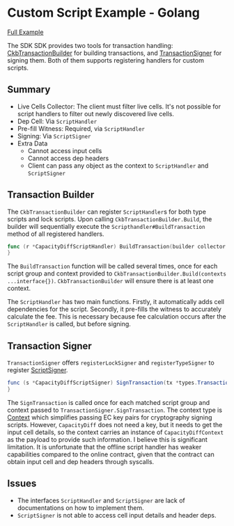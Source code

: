 # Custom Script Example - Golang

[Full Example](custom_script_test.go)

The SDK SDK provides two tools for transaction handling: [CkbTransactionBuilder] for building transactions, and [TransactionSigner] for signing them. Both of them supports registering handlers for custom scripts.

[CkbTransactionBuilder]: https://github.com/nervosnetwork/ckb-sdk-go/blob/5d229f6489b99fd7fac958675ca68b5b9dba7bb3/collector/builder/ckb.go#L12
[TransactionSigner]: https://github.com/nervosnetwork/ckb-sdk-go/blob/5d229f6489b99fd7fac958675ca68b5b9dba7bb3/transaction/signer/signer.go#L14

## Summary

-   Live Cells Collector: The client must filter live cells. It's not possible for script handlers to filter out newly discovered live cells.
-   Dep Cell: Via `ScriptHandler`
-   Pre-fill Witness: Required, via `ScriptHandler`
-   Signing: Via `ScriptSigner`
-   Extra Data
    -   Cannot access input cells
    -   Cannot access dep headers
    -   Client can pass any object as the context to `ScriptHandler` and `ScriptSigner`

## Transaction Builder

The `CkbTransactionBuilder` can register `ScriptHandler`s for both type scripts and lock scripts. Upon calling `CkbTransactionBuilder.Build`, the builder will sequentially execute the `Scripthandler#BuildTransaction` method of all registered handlers.

```go
func (r *CapacityDiffScriptHandler) BuildTransaction(builder collector.TransactionBuilder, group *transaction.ScriptGroup, context interface{}) (bool, error) {
}
```

The `BuildTransaction` function will be called several times, once for each script group and context provided to `CkbTransactionBuilder.Build(contexts ...interface{})`. `CkbTransactionBuilder` will ensure there is at least one context.

The `ScriptHandler` has two main functions. Firstly, it automatically adds cell dependencies for the script. Secondly, it pre-fills the witness to accurately calculate the fee. This is necessary because fee calculation occurs after the `ScriptHandler` is called, but before signing.

[ScriptHandler]: https://github.com/nervosnetwork/ckb-sdk-go/blob/5d229f6489b99fd7fac958675ca68b5b9dba7bb3/collector/interface.go#L21

## Transaction Signer

`TransactionSigner` offers `registerLockSigner` and `registerTypeSigner` to register [ScriptSigner].

```java
func (s *CapacityDiffScriptSigner) SignTransaction(tx *types.Transaction, group *transaction.ScriptGroup, ctx *transaction.Context) (bool, error) {
}
```

The `SignTransaction` is called once for each matched script group and context passed to `TransactionSigner.SignTransaction`. The context type is [Context] which simplifies passing EC key pairs for cryptography signing scripts. However, `CapacityDiff` does not need a key, but it needs to get the input cell details, so the context carries an instance of `CapacityDiffContext` as the payload to provide such information. I believe this is significant limitation. It is unfortunate that the offline script handler has weaker capabilities compared to the online contract, given that the contract can obtain input cell and dep headers through syscalls.

[ScriptSigner]: https://github.com/nervosnetwork/ckb-sdk-go/blob/5d229f6489b99fd7fac958675ca68b5b9dba7bb3/transaction/signer/signer.go#L10
[Context]: https://github.com/nervosnetwork/ckb-sdk-go/blob/5d229f6489b99fd7fac958675ca68b5b9dba7bb3/transaction/context.go#L8

## Issues

-   The interfaces `ScriptHandler` and `ScriptSigner` are lack of documentations on how to implement them.
-   `ScriptSigner` is not able to access cell input details and header deps.
